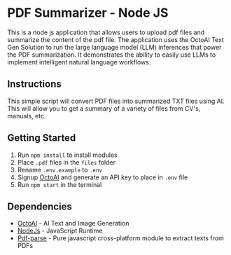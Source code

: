 # PDF Summarizer - Node JS 
This is a node js application that allows users to upload pdf files and summarize the content of the pdf file. The application uses the OctoAI Text Gen Solution to run the large language model (LLM) inferences that power the PDF summarization. It demonstrates the ability to easily use LLMs to implement intelligent natural language workflows.


## Instructions
This simple script will convert PDF files into summarized TXT files using AI. This will allow you to get a summary of a variety of files from CV's, manuals, etc.

## Getting Started
1. Run `npm install` to install modules
2. Place `.pdf` files in the `files` folder
3. Rename `.env.example` to `.env`
4. Signup [OctoAI](https://octo.ai/) and generate an API key to place in `.env` file
5. Run `npm start` in the terminal

## Dependencies
- [OctoAI](https://octo.ai/) - AI Text and Image Generation
- [NodeJs](https://nodejs.org/en/) - JavaScript Runtime
- [Pdf-parse](#) - Pure javascript cross-platform module to extract texts from PDFs
